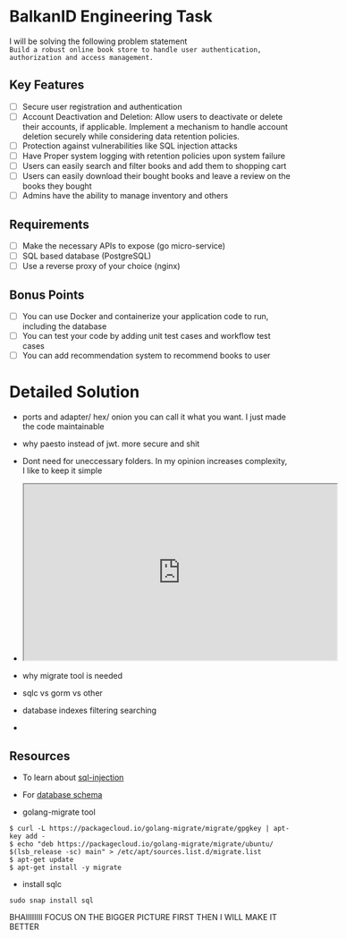 # BalkanID Engineering Task
I will be solving the following problem statement  
`Build a robust online book store to handle user authentication, authorization and access management.`

## Key Features
- [ ] Secure user registration and authentication
- [ ] Account Deactivation and Deletion: Allow users to deactivate or delete their accounts, if applicable. Implement a mechanism to handle account deletion securely while considering data retention policies.
- [ ] Protection against vulnerabilities like SQL injection attacks
- [ ] Have Proper system logging with retention policies upon system failure
- [ ] Users can easily search and filter books and add them to shopping cart
- [ ] Users can easily download their bought books and leave a review on the books they bought
- [ ] Admins have the ability to manage inventory and others 

## Requirements
- [ ] Make the necessary APIs to expose (go micro-service)
- [ ] SQL based database (PostgreSQL)
- [ ] Use a reverse proxy of your choice (nginx)

## Bonus Points
- [ ] You can use Docker and containerize your application code to run, including the database
- [ ] You can test your code by adding unit test cases and workflow test cases
- [ ] You can add recommendation system to recommend books to user

# Detailed Solution
- ports and adapter/ hex/ onion you can call it what you want. I just made the code maintainable
- why paesto instead of jwt. more secure and shit
- Dont need for uneccessary folders. In my opinion increases complexity, I like to keep it simple

- <iframe width="560" height="315" src='https://dbdiagram.io/embed/64e4cc4c02bd1c4a5e353140'> </iframe>

- why migrate tool is needed 
- sqlc vs gorm vs other 

- database indexes filtering searching
- 

## Resources
- To learn about [sql-injection](https://go.dev/doc/database/sql-injection)
  
- For [database schema](https://dbdiagram.io/home)
  
- golang-migrate tool
```
$ curl -L https://packagecloud.io/golang-migrate/migrate/gpgkey | apt-key add -
$ echo "deb https://packagecloud.io/golang-migrate/migrate/ubuntu/ $(lsb_release -sc) main" > /etc/apt/sources.list.d/migrate.list
$ apt-get update
$ apt-get install -y migrate
```  

- install sqlc
```
sudo snap install sql
```


BHAIIIIIIII FOCUS ON THE BIGGER PICTURE FIRST
THEN I WILL MAKE IT BETTER 


